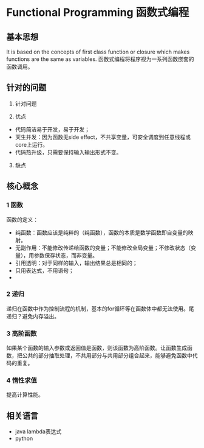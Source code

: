 # Functional Programming 函数式编程
## 基本思想
It is based on the concepts of first class function or closure which makes functions are the same as variables. 函数式编程将程序视为一系列函数嵌套的函数调用。

## 针对的问题
1. 针对问题  

2. 优点
* 代码简洁易于开发，易于开发；
* 天生并发：因为函数无side effect，不共享变量，可安全调度到任意线程或core上运行。
* 代码热升级，只需要保持输入输出形式不变。
3. 缺点

## 核心概念
### 1 函数  
函数的定义：
   * 纯函数：函数应该是纯粹的（纯函数），函数的本质是数学函数即自变量的映射。
   * 无副作用：不能修改传递给函数的变量；不能修改全局变量；不修改状态（变量），用参数保存状态，而非变量。
   * 引用透明：对于同样的输入，输出结果总是相同的；
   * 只用表达式，不用语句；
   * 
### 2 递归
递归在函数中作为控制流程的机制，基本的for循环等在函数体中都无法使用。尾递归？避免内存溢出。
### 3 高阶函数
如果某个函数的输入参数或返回值是函数，则该函数为高阶函数。让函数生成函数，把公共的部分抽取处理，不共用部分与共用部分组合起来，能够避免函数中代码的重复。

### 4 惰性求值
提高计算性能。

## 相关语言
* java lambda表达式
* python 

